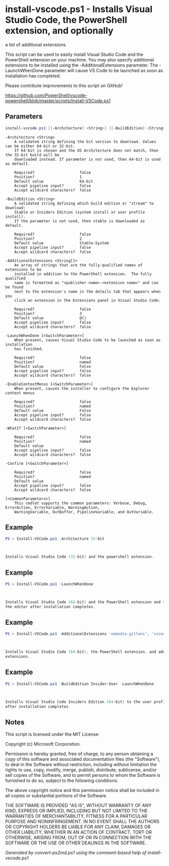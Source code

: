 # install-vscode.ps1 - Installs Visual Studio Code, the PowerShell extension, and optionally
a list of additional extensions.

This script can be used to easily install Visual Studio Code and the
PowerShell extension on your machine.  You may also specify additional
extensions to be installed using the -AdditionalExtensions parameter.
The -LaunchWhenDone parameter will cause VS Code to be launched as
soon as installation has completed.

Please contribute improvements to this script on GitHub!

https://github.com/PowerShell/vscode-powershell/blob/master/scripts/Install-VSCode.ps1

## Parameters
```powershell
install-vscode.ps1 [[-Architecture] <String>] [[-BuildEdition] <String>] [[-AdditionalExtensions] <String[]>] [-LaunchWhenDone] [-EnableContextMenus] [-WhatIf] [-Confirm] [<CommonParameters>]

```

```
-Architecture <String>
    A validated string defining the bit version to download. Values can be either 64-bit or 32-bit.
    If 64-bit is chosen and the OS Architecture does not match, then the 32-bit build will be
    downloaded instead. If parameter is not used, then 64-bit is used as default.
    
    Required?                    false
    Position?                    1
    Default value                64-bit
    Accept pipeline input?       false
    Accept wildcard characters?  false
```

```
-BuildEdition <String>
    A validated string defining which build edition or "stream" to download:
    Stable or Insiders Edition (system install or user profile install).
    If the parameter is not used, then stable is downloaded as default.
    
    Required?                    false
    Position?                    2
    Default value                Stable-System
    Accept pipeline input?       false
    Accept wildcard characters?  false
```

```
-AdditionalExtensions <String[]>
    An array of strings that are the fully-qualified names of extensions to be
    installed in addition to the PowerShell extension.  The fully qualified
    name is formatted as "<publisher name>.<extension name>" and can be found
    next to the extension's name in the details tab that appears when you
    click an extension in the Extensions panel in Visual Studio Code.
    
    Required?                    false
    Position?                    3
    Default value                @()
    Accept pipeline input?       false
    Accept wildcard characters?  false
```

```
-LaunchWhenDone [<SwitchParameter>]
    When present, causes Visual Studio Code to be launched as soon as installation
    has finished.
    
    Required?                    false
    Position?                    named
    Default value                False
    Accept pipeline input?       false
    Accept wildcard characters?  false
```

```
-EnableContextMenus [<SwitchParameter>]
    When present, causes the installer to configure the Explorer context menus
    
    Required?                    false
    Position?                    named
    Default value                False
    Accept pipeline input?       false
    Accept wildcard characters?  false
```

```
-WhatIf [<SwitchParameter>]
    
    Required?                    false
    Position?                    named
    Default value                
    Accept pipeline input?       false
    Accept wildcard characters?  false
```

```
-Confirm [<SwitchParameter>]
    
    Required?                    false
    Position?                    named
    Default value                
    Accept pipeline input?       false
    Accept wildcard characters?  false
```

```
[<CommonParameters>]
    This cmdlet supports the common parameters: Verbose, Debug, ErrorAction, ErrorVariable, WarningAction, 
    WarningVariable, OutBuffer, PipelineVariable, and OutVariable.
```

## Example
```powershell
PS > Install-VSCode.ps1 -Architecture 32-bit



Installs Visual Studio Code (32-bit) and the powershell extension.
```


## Example
```powershell
PS > Install-VSCode.ps1 -LaunchWhenDone



Installs Visual Studio Code (64-bit) and the PowerShell extension and then launches
the editor after installation completes.
```


## Example
```powershell
PS > Install-VSCode.ps1 -AdditionalExtensions 'eamodio.gitlens', 'vscodevim.vim'



Installs Visual Studio Code (64-bit), the PowerShell extension, and additional
extensions.
```


## Example
```powershell
PS > Install-VSCode.ps1 -BuildEdition Insider-User -LaunchWhenDone



Installs Visual Studio Code Insiders Edition (64-bit) to the user profile and then launches the editor
after installation completes.
```


## Notes
This script is licensed under the MIT License:

Copyright (c) Microsoft Corporation.

Permission is hereby granted, free of charge, to any person obtaining a copy
of this software and associated documentation files (the "Software"), to deal
in the Software without restriction, including without limitation the rights
to use, copy, modify, merge, publish, distribute, sublicense, and/or sell
copies of the Software, and to permit persons to whom the Software is
furnished to do so, subject to the following conditions:

The above copyright notice and this permission notice shall be included in all
copies or substantial portions of the Software.

THE SOFTWARE IS PROVIDED "AS IS", WITHOUT WARRANTY OF ANY KIND, EXPRESS OR
IMPLIED, INCLUDING BUT NOT LIMITED TO THE WARRANTIES OF MERCHANTABILITY,
FITNESS FOR A PARTICULAR PURPOSE AND NONINFRINGEMENT. IN NO EVENT SHALL THE
AUTHORS OR COPYRIGHT HOLDERS BE LIABLE FOR ANY CLAIM, DAMAGES OR OTHER
LIABILITY, WHETHER IN AN ACTION OF CONTRACT, TORT OR OTHERWISE, ARISING FROM,
OUT OF OR IN CONNECTION WITH THE SOFTWARE OR THE USE OR OTHER DEALINGS IN THE
SOFTWARE.

*Generated by convert-ps2md.ps1 using the comment-based help of install-vscode.ps1*
